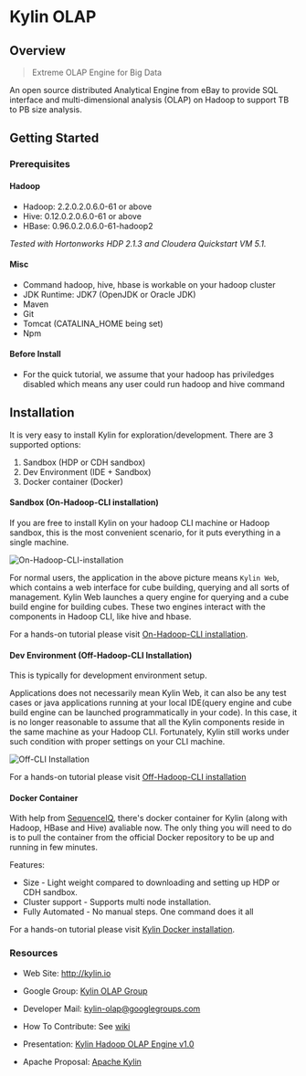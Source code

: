 Kylin OLAP
===========


Overview
------------
> Extreme OLAP Engine for Big Data

An open source distributed Analytical Engine from eBay to provide SQL interface and multi-dimensional analysis (OLAP) on Hadoop to support TB to PB size analysis.


Getting Started 
---------------

### Prerequisites ###

#### Hadoop ####
- Hadoop: 2.2.0.2.0.6.0-61 or above
- Hive: 0.12.0.2.0.6.0-61 or above
- HBase: 0.96.0.2.0.6.0-61-hadoop2


_Tested with Hortonworks HDP 2.1.3 and Cloudera Quickstart VM 5.1._

#### Misc ####
- Command hadoop, hive, hbase is workable on your hadoop cluster
- JDK Runtime: JDK7 (OpenJDK or Oracle JDK)
- Maven
- Git
- Tomcat (CATALINA_HOME being set)
- Npm

#### Before Install ####
- For the quick tutorial, we assume that your hadoop has priviledges disabled which means any user could run hadoop and hive command


Installation 
------------
It is very easy to install Kylin for exploration/development. There are 3 supported options:


1. Sandbox         (HDP or CDH sandbox)
2. Dev Environment (IDE + Sandbox)
3. Docker container     (Docker)

#### Sandbox (On-Hadoop-CLI installation) ####

If you are free to install Kylin on your hadoop CLI machine or Hadoop sandbox, this is the most convenient scenario, for it puts everything in a single machine.



![On-Hadoop-CLI-installation](https://github.com/KylinOLAP/kylinolap.github.io/blob/master/docs/installation/Picture1.png)

For normal users, the application in the above picture means `Kylin Web`, which contains a web interface for cube building, querying and all sorts of management. Kylin Web launches a query engine for querying and a cube build engine for building cubes. These two engines interact with the components in Hadoop CLI, like hive and hbase.

For a hands-on tutorial please visit [On-Hadoop-CLI installation](https://github.com/KylinOLAP/Kylin/wiki/On-Hadoop-CLI-installation).

#### Dev Environment (Off-Hadoop-CLI Installation) ####

This is typically for development environment setup.

Applications does not necessarily mean Kylin Web, it can also be any test cases or java applications running at your local IDE(query engine and cube build engine can be launched programmatically in your code). In this case, it is no longer reasonable to assume that all the Kylin components reside in the same machine as your Hadoop CLI.  Fortunately, Kylin still works under such condition with proper settings on your CLI machine.

![Off-CLI Installation](https://github.com/KylinOLAP/kylinolap.github.io/blob/master/docs/installation/Picture2.png)

For a hands-on tutorial please visit [Off-Hadoop-CLI installation](https://github.com/KylinOLAP/Kylin/wiki/Off-Hadoop-CLI-Installation-(Dev-Env-Setup))

#### Docker Container ####
With help from [SequenceIQ](http://sequenceiq.com/), there's docker container for Kylin (along with Hadoop, HBase and Hive) avaliable now.  The only thing you will need to do is to pull the container from the official Docker repository to be up and running in few minutes. 

Features:

- Size            - Light weight compared to downloading and setting up HDP or CDH sandbox.
- Cluster support - Supports multi node installation. 
- Fully Automated - No manual steps. One command does it all 

For a hands-on tutorial please visit [Kylin Docker installation](https://github.com/KylinOLAP/Kylin/wiki/On-Hadoop-Kylin-installation-using-Docker). 



### Resources ###

* Web Site: <http://kylin.io>

* Google Group:  [Kylin OLAP Group](https://groups.google.com/forum/#!forum/kylin-olap)

* Developer Mail: <kylin-olap@googlegroups.com>

* How To Contribute: See [wiki](https://github.com/KylinOLAP/Kylin/wiki/How-to-Contribute)

* Presentation: [Kylin Hadoop OLAP Engine v1.0](https://github.com/KylinOLAP/Kylin/blob/master/docs/Kylin_Hadoop_OLAP_Engine_v1.0.pdf?raw=true)

*  Apache Proposal: [Apache Kylin](https://wiki.apache.org/incubator/KylinProposal)

